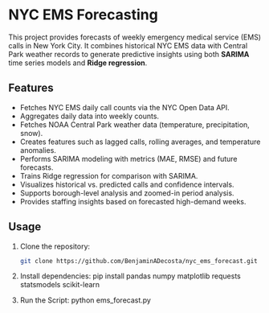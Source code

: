 # NYC EMS Forecasting

This project provides forecasts of weekly emergency medical service (EMS) calls in New York City. It combines historical NYC EMS data with Central Park weather records to generate predictive insights using both **SARIMA** time series models and **Ridge regression**.

## Features

- Fetches NYC EMS daily call counts via the NYC Open Data API.
- Aggregates daily data into weekly counts.
- Fetches NOAA Central Park weather data (temperature, precipitation, snow).
- Creates features such as lagged calls, rolling averages, and temperature anomalies.
- Performs SARIMA modeling with metrics (MAE, RMSE) and future forecasts.
- Trains Ridge regression for comparison with SARIMA.
- Visualizes historical vs. predicted calls and confidence intervals.
- Supports borough-level analysis and zoomed-in period analysis.
- Provides staffing insights based on forecasted high-demand weeks.

## Usage

1. Clone the repository:
   ```bash
   git clone https://github.com/BenjaminADecosta/nyc_ems_forecast.git

2. Install dependencies:
   pip install pandas numpy matplotlib requests statsmodels scikit-learn

3. Run the Script:
   python ems_forecast.py
